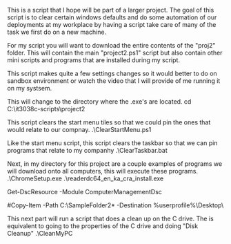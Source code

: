 This is a script that I hope will be part of a larger project. The goal of this script is to clear certain windows defaults and do some automation of our deployments at my workplace by having a script take care of many of the task we first do on a new machine.

For my script you will want to download the entire contents of the "proj2" folder. This will contain the main "project2.ps1" script but also contain other mini scripts and programs that are installed during my script.

This script makes quite a few settings changes so it would better to do on sandbox environment or watch the video that I will provide of me running it on my systsem.



This will change to the directory where the .exe's are located.
cd C:\it3038c-scripts\project2

This script clears the start menu tiles so that we could pin the ones that would relate to our compnay.
.\ClearStartMenu.ps1

Like the start menu script, this script clears the taskbar so that we can pin programs that relate to my companhy
.\ClearTaskbar.bat

Next, in my directory for this project are a couple examples of programs we will download onto all computers, this will execute these programs.
.\ChromeSetup.exe
.\readerdc64_en_ka_cra_install.exe


Get-DscResource -Module ComputerManagementDsc

#Copy-Item -Path C:\SampleFolder2\* -Destination %userprofile%\Desktop\

This next part will run a script that does a clean up on the C drive.  The is equivalent to going to the properties of the C drive and doing "Disk Cleanup"
.\CleanMyPC
